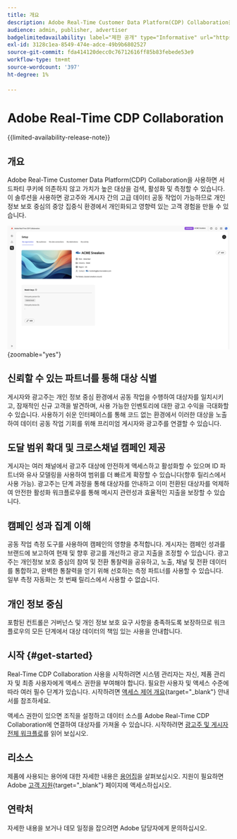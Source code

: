 ```yaml
---
title: 개요
description: Adobe Real-Time Customer Data Platform(CDP) Collaboration을 사용하여 서드파티 쿠키에 의존하지 않고 고부가가치 대상을 검색, 활성화 및 측정하는 방법에 대해 알아봅니다.
audience: admin, publisher, advertiser
badgelimitedavailability: label="제한 공개" type="Informative" url="https://helpx.adobe.com/kr/legal/product-descriptions/real-time-customer-data-platform-collaboration.html newtab=true"
exl-id: 3128c1ea-8549-474e-adce-49b9b6802527
source-git-commit: fda414120decc0c76712616ff85b83febede53e9
workflow-type: tm+mt
source-wordcount: '397'
ht-degree: 1%

---
```


# Adobe Real-Time CDP Collaboration

{{limited-availability-release-note}}

## 개요

Adobe Real-Time Customer Data Platform(CDP) Collaboration을 사용하면 서드파티 쿠키에 의존하지 않고 가치가 높은 대상을 검색, 활성화 및 측정할 수 있습니다. 이 솔루션을 사용하면 광고주와 게시자 간의 고급 데이터 공동 작업이 가능하므로 개인정보 보호 중심의 중앙 집중식 환경에서 개인화되고 영향력 있는 고객 경험을 만들 수 있습니다.

![Real-Time CDP Collaboration 설정 페이지로 조직을 표시합니다.](/help/assets/overview/set-up.png){zoomable="yes"}

## 신뢰할 수 있는 파트너를 통해 대상 식별

게시자와 광고주는 개인 정보 중심 환경에서 공동 작업을 수행하여 대상자를 일치시키고, 잠재적인 신규 고객을 발견하며, 사용 가능한 인벤토리에 대한 광고 수익을 극대화할 수 있습니다. 사용하기 쉬운 인터페이스를 통해 코드 없는 환경에서 이러한 대상을 노출하여 데이터 공동 작업 기회를 위해 프리미엄 게시자와 광고주를 연결할 수 있습니다.

## 도달 범위 확대 및 크로스채널 캠페인 제공

게시자는 여러 채널에서 광고주 대상에 안전하게 액세스하고 활성화할 수 있으며 ID 파트너와 유사 모델링을 사용하여 범위를 더 빠르게 확장할 수 있습니다(향후 릴리스에서 사용 가능). 광고주는 단계 과정을 통해 대상자를 안내하고 이미 전환된 대상자를 억제하여 안전한 활성화 워크플로우를 통해 메시지 관련성과 효율적인 지출을 보장할 수 있습니다.

## 캠페인 성과 집계 이해

공동 작업 측정 도구를 사용하여 캠페인의 영향을 추적합니다. 게시자는 캠페인 성과를 브랜드에 보고하여 현재 및 향후 광고를 개선하고 광고 지출을 조정할 수 있습니다. 광고주는 개인정보 보호 중심의 참여 및 전환 통찰력을 공유하고, 노출, 채널 및 전환 데이터를 통합하고, 완벽한 통찰력을 얻기 위해 선호하는 측정 파트너를 사용할 수 있습니다. 일부 측정 자동화는 첫 번째 릴리스에서 사용할 수 없습니다.

## 개인 정보 중심

포함된 컨트롤은 거버넌스 및 개인 정보 보호 요구 사항을 충족하도록 보장하므로 워크플로우의 모든 단계에서 대상 데이터의 책임 있는 사용을 안내합니다.

## 시작 {#get-started}

Real-Time CDP Collaboration 사용을 시작하려면 시스템 관리자는 자신, 제품 관리자 및 최종 사용자에게 액세스 권한을 부여해야 합니다. 필요한 사용자 및 액세스 수준에 따라 여러 필수 단계가 있습니다. 시작하려면 [액세스 제어 개요](/help/guide/permissions/overview.md){target="_blank"} 안내서를 참조하세요.

액세스 권한이 있으면 조직을 설정하고 데이터 소스를 Adobe Real-Time CDP Collaboration에 연결하여 대상자를 가져올 수 있습니다. 시작하려면 [광고주 및 게시자 전체 워크플로](/help/guide/end-to-end-workflow.md)를 읽어 보십시오.

<!-- Utilize the collaboration tools to compare and manage audiences effectively. Leverage real-time insights to inform your marketing strategies and deliver personalized customer experiences.  -->

## 리소스

제품에 사용되는 용어에 대한 자세한 내용은 [용어집](/help/guide/glossary.md)을 살펴보십시오. 지원이 필요하면 Adobe [고객 지원](https://experienceleague.adobe.com/home?lang=ko&amp;support-tab=open-ticket#support){target="_blank"} 페이지에 액세스하십시오.

## 연락처

자세한 내용을 보거나 데모 일정을 잡으려면 Adobe 담당자에게 문의하십시오.
